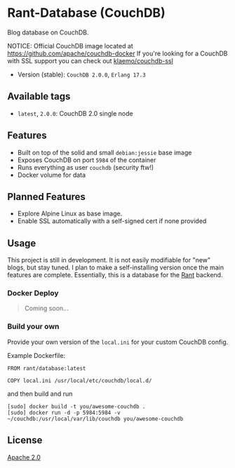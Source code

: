 # Rant-Database (CouchDB)

Blog database on CouchDB.

NOTICE: Official CouchDB image located at https://github.com/apache/couchdb-docker
If you're looking for a CouchDB with SSL support you can check out [klaemo/couchdb-ssl](https://index.docker.io/u/klaemo/couchdb-ssl/)

- Version (stable): `CouchDB 2.0.0`, `Erlang 17.3`

## Available tags

- `latest`, `2.0.0`: CouchDB 2.0 single node

## Features

 * Built on top of the solid and small `debian:jessie` base image
 * Exposes CouchDB on port `5984` of the container
 * Runs everything as user `couchdb` (security ftw!)
 * Docker volume for data

## Planned Features

 * Explore Alpine Linux as base image.
 * Enable SSL automatically with a self-signed cert if none provided

## Usage

This project is still in development. It is not easily modifiable for "new" blogs, but stay tuned. I plan to make a self-installing version once the main features are complete. Essentially, this is a database for the [Rant](https://github.com/RamblingWare/Rant) backend. 

### Docker Deploy

> Coming soon...


### Build your own

Provide your own version of the `local.ini` for your custom CouchDB config.

Example Dockerfile:

```
FROM rant/database:latest

COPY local.ini /usr/local/etc/couchdb/local.d/
```

and then build and run

```
[sudo] docker build -t you/awesome-couchdb .
[sudo] docker run -d -p 5984:5984 -v ~/couchdb:/usr/local/var/lib/couchdb you/awesome-couchdb
```

## License

[Apache 2.0](/LICENSE)
